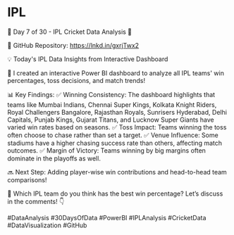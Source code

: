 # IPL
📢 Day 7 of 30 - IPL Cricket Data Analysis 🏏

🔹 GitHub Repository: https://lnkd.in/gxrjTwx2

💡 Today's IPL Data Insights from Interactive Dashboard

🚀 I created an interactive Power BI dashboard to analyze all IPL teams' win percentages, toss decisions, and match trends!

📊 Key Findings:
✅ Winning Consistency: The dashboard highlights that teams like Mumbai Indians, Chennai Super Kings, Kolkata Knight Riders, Royal Challengers Bangalore, Rajasthan Royals, Sunrisers Hyderabad, Delhi Capitals, Punjab Kings, Gujarat Titans, and Lucknow Super Giants have varied win rates based on seasons.
✅ Toss Impact: Teams winning the toss often choose to chase rather than set a target.
✅ Venue Influence: Some stadiums have a higher chasing success rate than others, affecting match outcomes.
✅ Margin of Victory: Teams winning by big margins often dominate in the playoffs as well.

🔜 Next Step: Adding player-wise win contributions and head-to-head team comparisons!

💬 Which IPL team do you think has the best win percentage? Let’s discuss in the comments! 👇

#DataAnalysis #30DaysOfData #PowerBI #IPLAnalysis #CricketData #DataVisualization #GitHub
